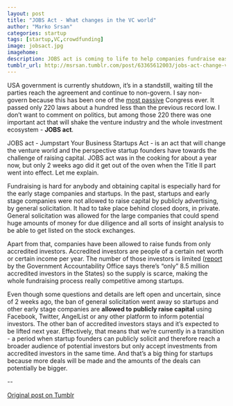 ```yaml
---
layout: post
title: "JOBS Act - What changes in the VC world"
author: "Marko Srsan"
categories: startup
tags: [startup,VC,crowdfunding]
image: jobsact.jpg
imagehome: 
description: JOBS act is coming to life to help companies fundraise easier.
tumblr_url: http://msrsan.tumblr.com/post/63365612003/jobs-act-change-vc-world-part-i
---
```


USA government is currently shutdown, it’s in a standstill, waiting till the parties reach the agreement and continue to non-govern. I say non-govern because this has been one of the [most passive](http://www.msnbc.com/the-daily-rundown/112th-congress-set-become-least-productiv) Congress ever. It passed only 220 laws about a hundred less than the previous record low. I don’t want to comment on politics, but among those 220 there was one important act that will shake the venture industry and the whole investment ecosystem - **JOBS act**.

JOBS act - Jumpstart Your Business Startups Act - is an act that will change the venture world and the perspective startup founders have towards the challenge of raising capital. JOBS act was in the cooking for about a year now, but only 2 weeks ago did it get out of the oven when the Title II part went into effect. Let me explain.

Fundraising is hard for anybody and obtaining capital is especially hard for the early stage companies and startups. In the past, startups and early stage companies were not allowed to raise capital by publicly advertising, by general solicitation. It had to take place behind closed doors, in private. General solicitation was allowed for the large companies that could spend huge amounts of money for due diligence and all sorts of insight analysis to be able to get listed on the stock exchanges.

Apart from that, companies have been allowed to raise funds from only accredited investors. Accredited investors are people of a certain net worth or certain income per year. The number of those investors is limited ([report](https://www.gao.gov/assets/660/655963.pdf) by the Government Accountability Office says there’s “only” 8.5 million accredited investors in the States) so the supply is scarce, making the whole fundraising process really competitive among startups. 

Even though some questions and details are left open and uncertain, since of 2 weeks ago, the ban of general solicitation went away so startups and other early stage companies are **allowed to publicly raise capital** using Facebook, Twitter, AngelList or any other platform to inform potential investors. The other ban of accredited investors stays and it’s expected to be lifted next year. Effectively, that means that we’re currently in a transition - a period when startup founders can publicly solicit and therefore reach a broader audience of potential investors but only accept investments from accredited investors in the same time. And that’s a big thing for startups because more deals will be made and the amounts of the deals can potentially be bigger.

--

[Original post on Tumblr](http://msrsan.tumblr.com/post/63365612003/jobs-act-change-vc-world-part-i)